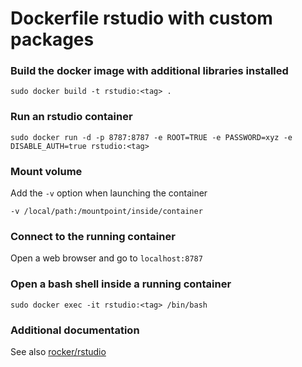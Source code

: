 # Dockerfile rstudio with custom packages 

### Build the docker image with additional libraries installed

```
sudo docker build -t rstudio:<tag> .
```

### Run an rstudio container

```
sudo docker run -d -p 8787:8787 -e ROOT=TRUE -e PASSWORD=xyz -e DISABLE_AUTH=true rstudio:<tag>
```

### Mount volume

Add the `-v` option when launching the container
```
-v /local/path:/mountpoint/inside/container
```

### Connect to the running container

Open a web browser and go to `localhost:8787`


### Open a bash shell inside a running container

```
sudo docker exec -it rstudio:<tag> /bin/bash
```

### Additional documentation

See also [rocker/rstudio](https://hub.docker.com/r/rocker/rstudio)
